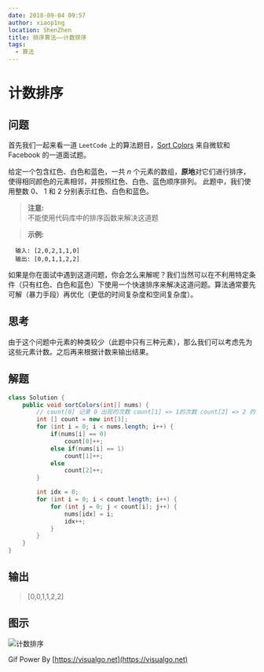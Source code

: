 ```yaml
---
date: 2018-09-04 09:57
author: xiaop1ng
location: ShenZhen
title: 排序算法——计数排序
tags:
  - 算法
---
```


# 计数排序

## 问题

首先我们一起来看一道  `LeetCode`  上的算法题目，[Sort Colors](https://leetcode-cn.com/problems/sort-colors/description/) 来自微软和 Facebook 的一道面试题。
 
给定一个包含红色、白色和蓝色，一共 _n_ 个元素的数组，**原地**对它们进行排序，使得相同颜色的元素相邻，并按照红色、白色、蓝色顺序排列。
此题中，我们使用整数 0、 1 和 2 分别表示红色、白色和蓝色。
>  **注意:**   
不能使用代码库中的排序函数来解决这道题

>  **示例:** 

``` 
  输入: [2,0,2,1,1,0] 
  输出: [0,0,1,1,2,2] 
``` 
> 
>  
如果是你在面试中遇到这道问题，你会怎么来解呢？我们当然可以在不利用特定条件（只有红色、白色和蓝色）下使用一个快速排序来解决这道问题。算法通常要先可解（暴力手段）再优化（更低的时间复杂度和空间复杂度）。

 
## 思考

由于这个问题中元素的种类较少（此题中只有三种元素），那么我们可以考虑先为这些元素计数。之后再来根据计数来输出结果。

 
## 解题

```java
class Solution {
    public void sortColors(int[] nums) {
        // count[0] 记录 0 出现的次数 count[1] => 1的次数 count[2] => 2 的次数
        int [] count = new int[3]; 
        for (int i = 0; i < nums.length; i++) {
            if(nums[i] == 0)
                count[0]++;
            else if(nums[i] == 1)
                count[1]++;
            else
                count[2]++;
        }

        int idx = 0;
        for (int i = 0; i < count.length; i++) {
            for (int j = 0; j < count[i]; j++) {
                nums[idx] = i;
                idx++;
            }
        }
    }
}
```
## 输出
 
> [0,0,1,1,2,2]
 
## 图示

![计数排序](https://img-blog.csdn.net/20180904095550138?watermark/2/text/aHR0cHM6Ly9ibG9nLmNzZG4ubmV0L3hpYW9waW5nMDkxNQ==/font/5a6L5L2T/fontsize/400/fill/I0JBQkFCMA==/dissolve/70)

 
Gif Power By [https://visualgo.net](https://visualgo.net)
